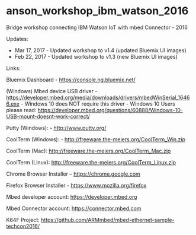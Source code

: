 # anson_workshop_ibm_watson_2016
Bridge workshop connecting IBM Watson IoT with mbed Connector - 2016

Updates: 

- Mar 17, 2017 - Updated workshop to v1.4 (updated Bluemix UI images)
- Feb 22, 2017 - Updated workshop to v1.3 (new Bluemix UI images)

Links:

Bluemix Dashboard - https://console.ng.bluemix.net/

(Windows) Mbed device USB driver - https://developer.mbed.org/media/downloads/drivers/mbedWinSerial_16466.exe
    - Windows 10 does NOT require this driver
    - Windows 10 Users please read: https://developer.mbed.org/questions/60888/Windows-10-USB-mount-doesnt-work-correct/

Putty (Windows): - http://www.putty.org/

CoolTerm (Windows): - http://freeware.the-meiers.org/CoolTerm_Win.zip 

CoolTerm (Mac): http://freeware.the-meiers.org/CoolTerm_Mac.zip

CoolTerm (Linux): http://freeware.the-meiers.org/CoolTerm_Linux.zip

Chrome Browser Installer – https://chrome.google.com 

Firefox Browser Installer - https://www.mozilla.org/firefox 

Mbed developer account: https://developer.mbed.org

Mbed Connector account: https://connector.mbed.com

K64F Project: https://github.com/ARMmbed/mbed-ethernet-sample-techcon2016/

